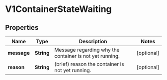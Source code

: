 

# V1ContainerStateWaiting

## Properties

Name | Type | Description | Notes
------------ | ------------- | ------------- | -------------
**message** | **String** | Message regarding why the container is not yet running. |  [optional]
**reason** | **String** | (brief) reason the container is not yet running. |  [optional]



